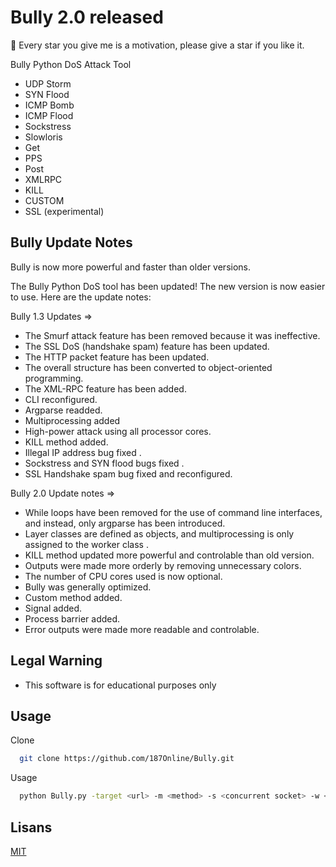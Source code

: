 
# Bully 2.0 released



:gift_heart: Every star you give me is a motivation, please give a star if you like it.

Bully Python DoS Attack Tool 
* UDP Storm 
* SYN Flood
* ICMP Bomb
* ICMP Flood 
* Sockstress 
* Slowloris
* Get 
* PPS
* Post 
* XMLRPC 
* KILL
* CUSTOM
* SSL (experimental)

## Bully Update Notes 
 Bully is now more powerful and faster than older versions.
 
 The Bully Python DoS tool has been updated! The new version is now easier to use. Here are the update notes:
 
 Bully 1.3 Updates =>
* The Smurf attack feature has been removed because it was ineffective.
* The SSL DoS (handshake spam) feature has been updated.
* The HTTP packet feature has been updated.
* The overall structure has been converted to object-oriented programming.
* The XML-RPC feature has been added.
* CLI reconfigured.
* Argparse readded.
* Multiprocessing added
* High-power attack using all processor cores.
* KILL method added.
* Illegal IP address bug fixed .
* Sockstress and SYN flood bugs fixed .
* SSL Handshake spam bug fixed and reconfigured.

Bully 2.0 Update notes =>
* While loops have been removed for the use of command line interfaces, and instead, only argparse  has been introduced.
* Layer classes are defined as objects, and multiprocessing is only assigned to the worker class .
* KILL method updated more powerful and controlable than old version. 
* Outputs were made more orderly by removing unnecessary colors.
* The number of CPU cores used is now optional.
* Bully was generally optimized.
* Custom method added.
* Signal added.
* Process barrier added.
* Error outputs were made more readable and controlable.

## Legal Warning 

* This software is for educational purposes only

## Usage

Clone

```bash
  git clone https://github.com/187Online/Bully.git
```

Usage
```bash
  python Bully.py -target <url> -m <method> -s <concurrent socket> -w <concurrent workers> 
```

## Lisans

[MIT](https://choosealicense.com/licenses/mit/)

  

